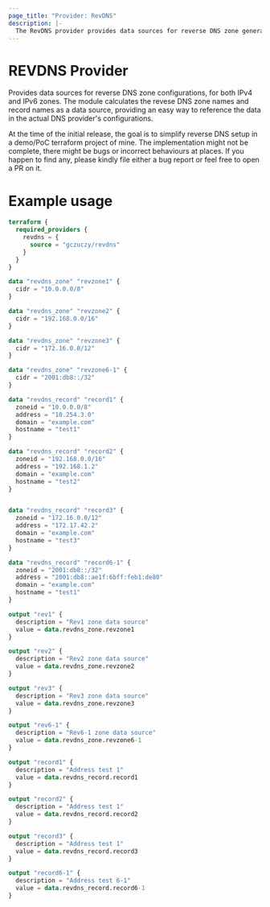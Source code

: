 ```yaml
---
page_title: "Provider: RevDNS"
description: |-
  The RevDNS provider provides data sources for reverse DNS zone generations
---
```


# REVDNS Provider

Provides data sources for reverse DNS zone configurations, for both IPv4 and IPv6 zones. The module calculates the revese DNS zone names and record names as a data source, providing an easy way to reference the data in the actual DNS provider's configurations.

At the time of the initial release, the goal is to simplify reverse DNS setup in a demo/PoC terraform project of mine. The implementation might not be complete, there might be bugs or incorrect behaviours at places. If you happen to find any, please kindly file either a bug report or feel free to open a PR on it.

# Example usage

```terraform
terraform {
  required_providers {
    revdns = {
      source = "gczuczy/revdns"
    }
  }
}

data "revdns_zone" "revzone1" {
  cidr = "10.0.0.0/8"
}

data "revdns_zone" "revzone2" {
  cidr = "192.168.0.0/16"
}

data "revdns_zone" "revzone3" {
  cidr = "172.16.0.0/12"
}

data "revdns_zone" "revzone6-1" {
  cidr = "2001:db8::/32"
}

data "revdns_record" "record1" {
  zoneid = "10.0.0.0/8"
  address = "10.254.3.0"
  domain = "example.com"
  hostname = "test1"
}

data "revdns_record" "record2" {
  zoneid = "192.168.0.0/16"
  address = "192.168.1.2"
  domain = "example.com"
  hostname = "test2"
}


data "revdns_record" "record3" {
  zoneid = "172.16.0.0/12"
  address = "172.17.42.2"
  domain = "example.com"
  hostname = "test3"
}

data "revdns_record" "record6-1" {
  zoneid = "2001:db8::/32"
  address = "2001:db8::ae1f:6bff:feb1:de80"
  domain = "example.com"
  hostname = "test1"
}

output "rev1" {
  description = "Rev1 zone data source"
  value = data.revdns_zone.revzone1
}

output "rev2" {
  description = "Rev2 zone data source"
  value = data.revdns_zone.revzone2
}

output "rev3" {
  description = "Rev3 zone data source"
  value = data.revdns_zone.revzone3
}

output "rev6-1" {
  description = "Rev6-1 zone data source"
  value = data.revdns_zone.revzone6-1
}

output "record1" {
  description = "Address test 1"
  value = data.revdns_record.record1
}

output "record2" {
  description = "Address test 1"
  value = data.revdns_record.record2
}

output "record3" {
  description = "Address test 1"
  value = data.revdns_record.record3
}

output "record6-1" {
  description = "Address test 6-1"
  value = data.revdns_record.record6-1
}
```
